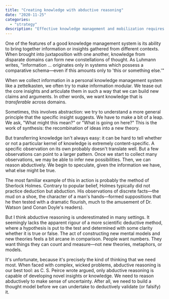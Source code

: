 ```yaml
---
title: "Creating knowledge with abductive reasoning"
date: "2020-11-25"
categories:
  - "strategy"
description: "Effective knowledge management and mobilization requires that sometimes we take a leap of faith." 
---
```


One of the features of a good knowledge management system is its ability to bring together information or insights gathered from different contexts. When brought into juxtaposition with one another, knowledge from disparate domains can form new constellations of thought. As Luhmann writes, "information ... originates only in systems which possess a comparative schema—even if this amounts only to 'this or something else.'"

When we collect information in a personal knowledge management system like a zettelkasten, we often try to make information modular. We tease out the core insights and articulate them in such a way that we can build new claims and arguments. In other words, we want knowledge that is _transferable_ across domains.

Sometimes, this involves abstraction: we try to understand a more general principle that the specific insight suggests. We have to make a bit of a leap. We ask, "What might this mean?" or "What is going on here?" This is the work of synthesis: the recombination of ideas into a new theory.

But transferring knowledge isn't always easy: it can be hard to tell whether or not a particular kernel of knowledge is extremely content-specific. A specific observation on its own probably doesn't translate well. But a few observations can point to a larger pattern. Once we start to collect many observations, we may be able to infer new possibilities. Then, we can reason abductively. We begin to speculate, given the information we have, what else might be true.

The most familiar example of this in action is probably the method of Sherlock Holmes. Contrary to popular belief, Holmes typically did not practice deduction but abduction. His observations of discrete facts—the mud on a shoe, the character of a man's hands—formed suppositions that he then tested with a dramatic flourish, much to the amusement of Dr. Watson (and Conan Doyle's readers).

But I think abductive reasoning is underestimated in many settings. It seemingly lacks the apparent rigour of a more scientific deductive method, where a hypothesis is put to the test and determined with some clarity whether it is true or false. The act of constructing new mental models and new theories feels a bit arcane in comparison. People want numbers. They want things they can count and measure—not new theories, metaphors, or models.

It's unfortunate, because it's precisely the kind of thinking that we need most. When faced with complex, wicked problems, abductive reasoning is our best tool: as C. S. Peirce wrote argued, only abductive reasoning is capable of developing novel insights or knowledge. We need to reason abductively to make sense of uncertainty. After all, we need to build a thought model before we can undertake to deductively validate (or falsify) it.
